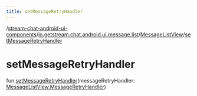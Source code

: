 ```yaml
---
title: setMessageRetryHandler
---
```

/[stream-chat-android-ui-components](../../index.md)/[io.getstream.chat.android.ui.message.list](../index.md)/[MessageListView](index.md)/[setMessageRetryHandler](setMessageRetryHandler.md)  
  
  
  
# setMessageRetryHandler  
fun [setMessageRetryHandler](setMessageRetryHandler.md)(messageRetryHandler: [MessageListView.MessageRetryHandler](MessageRetryHandler/index.md))
